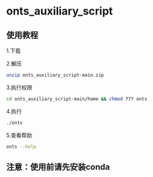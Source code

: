 # onts_auxiliary_script
## 使用教程
1.下载

2.解压
```bash
unzip onts_auxiliary_script-main.zip
```
3.执行权限
```bash
cd onts_auxiliary_script-main/home && chmod 777 onts
```
4.执行
```bash
./onts
```
5.查看帮助
```bash
onts --help
```
## 注意：使用前请先安装conda
